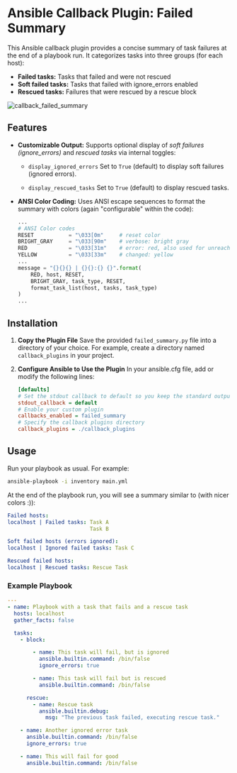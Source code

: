 # Ansible Callback Plugin: Failed Summary

This Ansible callback plugin provides a concise summary of task failures at the end of a playbook run. It categorizes tasks into three groups (for each host):

- **Failed tasks:** Tasks that failed and were not rescued
- **Soft failed tasks:** Tasks that failed with ignore_errors enabled
- **Rescued tasks:** Failures that were rescued by a rescue block

![callback_failed_summary](https://github.com/user-attachments/assets/4ecb2ce7-f14d-407d-86aa-3baab7f0d7dd)

## Features
- **Customizable Output:**
    Supports optional display of *soft failures (ignore_errors)* and *rescued tasks* via internal toggles:
  - `display_ignored_errors`
    Set to `True` (default) to display soft failures (ignored errors).

  - `display_rescued_tasks`
    Set to `True` (default) to display rescued tasks.
- **ANSI Color Coding:**
    Uses ANSI escape sequences to format the summary with colors (again "configurable" within the code):

    ```python
    ...
    # ANSI Color codes
    RESET           = "\033[0m"     # reset color
    BRIGHT_GRAY     = "\033[90m"    # verbose: bright gray
    RED             = "\033[31m"    # error: red, also used for unreachable and diff_remove
    YELLOW          = "\033[33m"    # changed: yellow
    ...
    message = "{}{}{} | {}{}:{} {}".format(
        RED, host, RESET,
        BRIGHT_GRAY, task_type, RESET,
        format_task_list(host, tasks, task_type)
    )
    ...
    ```

## Installation
1. **Copy the Plugin File**
Save the provided `failed_summary.py` file into a directory of your choice. For example, create a directory named `callback_plugins` in your project.

2. **Configure Ansible to Use the Plugin**
    In your ansible.cfg file, add or modify the following lines:

    ```ini
    [defaults]
    # Set the stdout callback to default so you keep the standard output
    stdout_callback = default
    # Enable your custom plugin
    callbacks_enabled = failed_summary
    # Specify the callback plugins directory
    callback_plugins = ./callback_plugins
    ```

## Usage
Run your playbook as usual. For example:

```bash
ansible-playbook -i inventory main.yml
```
At the end of the playbook run, you will see a summary similar to (with nicer colors :)): 
```yaml
Failed hosts:
localhost | Failed tasks: Task A
                          Task B

Soft failed hosts (errors ignored):
localhost | Ignored failed tasks: Task C

Rescued failed hosts:
localhost | Rescued tasks: Rescue Task
```


### Example Playbook
```yaml
---
- name: Playbook with a task that fails and a rescue task
  hosts: localhost
  gather_facts: false

  tasks:
    - block:

        - name: This task will fail, but is ignored
          ansible.builtin.command: /bin/false
          ignore_errors: true

        - name: This task will fail but is rescued
          ansible.builtin.command: /bin/false

      rescue:
        - name: Rescue task
          ansible.builtin.debug:
            msg: "The previous task failed, executing rescue task."

    - name: Another ignored error task
      ansible.builtin.command: /bin/false
      ignore_errors: true

    - name: This will fail for good
      ansible.builtin.command: /bin/false

```


